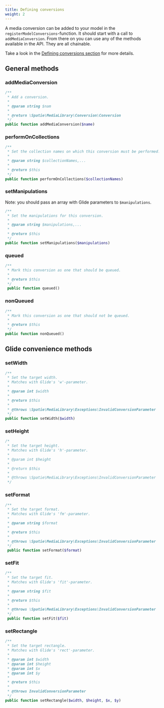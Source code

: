 ```yaml
---
title: Defining conversions
weight: 2
---
```


A media conversion can be added to your model in the `registerModelConversions`-function.
It should start with a call to `addMediaConversion`. From there on you can use any of
the methods available in the API. They are all chainable.

Take a look in the [Defining conversions section](/laravel-medialibrary/v3/converting-images/defining-conversions/)
for more details.

## General methods

### addMediaConversion

```php
/**
 * Add a conversion.
 *
 * @param string $nam
 *
 * @return \Spatie\MediaLibrary\Conversion\Conversion
 */
public function addMediaConversion($name)
```

### performOnCollections

```php
/**
 * Set the collection names on which this conversion must be performed.
 *
 * @param string $collectionNames,...
 *
 * @return $this
 */
public function performOnCollections($collectionNames)
``` 

### setManipulations

Note: you should pass an array with Glide parameters to `$manipulations`.

```php
/**
 * Set the manipulations for this conversion.
 *
 * @param string $manipulations,...
 *
 * @return $this
 */
public function setManipulations($manipulations)
```

### queued

```php 
/**
 * Mark this conversion as one that should be queued.
 *
 * @return $this
 */
 public function queued()
```

### nonQueued

```php 
/**
 * Mark this conversion as one that should not be queued.
 *
 * @return $this
 */
public function nonQueued()
```

## Glide convenience methods

### setWidth
```php 
/**
 * Set the target width.
 * Matches with Glide's 'w'-parameter.
 *
 * @param int $width
 *
 * @return $this
 *
 * @throws \Spatie\MediaLibrary\Exceptions\InvalidConversionParameter
 */ 
public function setWidth($width)
```

### setHeight

```php 
/*
 * Set the target height.
 * Matches with Glide's 'h'-parameter.
 *
 * @param int $height
 *
 * @return $this
 *
 * @throws \Spatie\MediaLibrary\Exceptions\InvalidConversionParameter
 */
 ```
 
### setFormat
 
```php
/**
 * Set the target format.
 * Matches with Glide's 'fm'-parameter.
 *
 * @param string $format
 *
 * @return $this
 *
 * @throws \Spatie\MediaLibrary\Exceptions\InvalidConversionParameter
 */
 public function setFormat($format)
 ``` 
 
### setFit
 
```php 
/**
 * Set the target fit.
 * Matches with Glide's 'fit'-parameter.
 *
 * @param string $fit
 *
 * @return $this
 *
 * @throws \Spatie\MediaLibrary\Exceptions\InvalidConversionParameter
 */
 public function setFit($fit)
 ```
 
### setRectangle
 
```php 
/**
 * Set the target rectangle.
 * Matches with Glide's 'rect'-parameter.
 *
 * @param int $width
 * @param int $height
 * @param int $x
 * @param int $y
 *
 * @return $this
 *
 * @throws InvalidConversionParameter
 */
public function setRectangle($width, $height, $x, $y)
```
